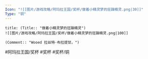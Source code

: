 ```yaml
---
Icon: "![[图片/游戏攻略/阿玛拉王国/奖杯/做着小精灵梦的狂躁精灵.png|30]]"
Type: "铜"
---
```

```ad-common-bronze-trophy
title: (Title:: "做着小精灵梦的狂躁精灵")
![[图片/游戏攻略/阿玛拉王国/奖杯/做着小精灵梦的狂躁精灵.png|100]]

(Comment:: "Wooed 拉丝特·布拉提甘。")
```

#阿玛拉王国/奖杯 #奖杯 #奖杯/铜
